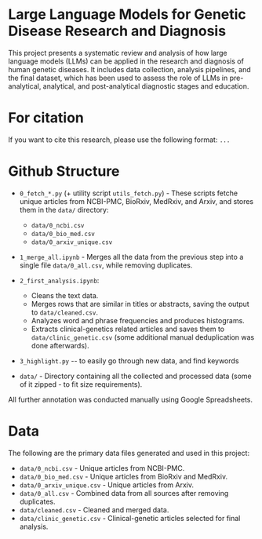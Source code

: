 # Large Language Models for Genetic Disease Research and Diagnosis

This project presents a systematic review and analysis of how large language models (LLMs) can be applied in the research and diagnosis of human genetic diseases. It includes data collection, analysis pipelines, and the final dataset, which has been used to assess the role of LLMs in pre-analytical, analytical, and post-analytical diagnostic stages and education.

# For citation

If you want to cite this research, please use the following format:
`...`

# Github Structure

* `0_fetch_*.py` (+ utility script `utils_fetch.py`) - These scripts fetche unique articles from NCBI-PMC, BioRxiv, MedRxiv, and Arxiv, and stores them in the `data/` directory:
  - `data/0_ncbi.csv`
  - `data/0_bio_med.csv`
  - `data/0_arxiv_unique.csv`

* `1_merge_all.ipynb` - Merges all the data from the previous step into a single file `data/0_all.csv`, while removing duplicates. 

* `2_first_analysis.ipynb`:
  - Cleans the text data.
  - Merges rows that are similar in titles or abstracts, saving the output to `data/cleaned.csv`.
  - Analyzes word and phrase frequencies and produces histograms.
  - Extracts clinical-genetics related articles and saves them to `data/clinic_genetic.csv` (some additional manual deduplication was done afterwards).

* `3_highlight.py` -- to easily go through new data, and find keywords

* `data/` - Directory containing all the collected and processed data (some of it zipped - to fit size requirements).

All further annotation was conducted manually using Google Spreadsheets.

# Data

The following are the primary data files generated and used in this project:

- `data/0_ncbi.csv` - Unique articles from NCBI-PMC.
- `data/0_bio_med.csv` - Unique articles from BioRxiv and MedRxiv.
- `data/0_arxiv_unique.csv` - Unique articles from Arxiv.
- `data/0_all.csv` - Combined data from all sources after removing duplicates.
- `data/cleaned.csv` - Cleaned and merged data.
- `data/clinic_genetic.csv` - Clinical-genetic articles selected for final analysis.

